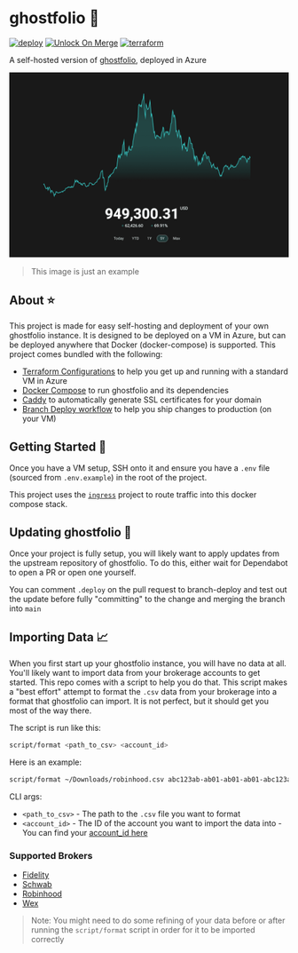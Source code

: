 # ghostfolio 👻

[![deploy](https://github.com/GrantBirki/ghostfolio/actions/workflows/deploy.yml/badge.svg)](https://github.com/GrantBirki/ghostfolio/actions/workflows/deploy.yml) [![Unlock On Merge](https://github.com/GrantBirki/ghostfolio/actions/workflows/unlock-on-merge.yml/badge.svg)](https://github.com/GrantBirki/ghostfolio/actions/workflows/unlock-on-merge.yml) [![terraform](https://github.com/GrantBirki/ghostfolio/actions/workflows/terraform.yml/badge.svg)](https://github.com/GrantBirki/ghostfolio/actions/workflows/terraform.yml)

A self-hosted version of [ghostfolio](https://github.com/ghostfolio/ghostfolio), deployed in Azure

![demo](docs/assets/demo.png)

> This image is just an example

## About ⭐

This project is made for easy self-hosting and deployment of your own ghostfolio instance. It is designed to be deployed on a VM in Azure, but can be deployed anywhere that Docker (docker-compose) is supported. This project comes bundled with the following:

- [Terraform Configurations](./terraform) to help you get up and running with a standard VM in Azure
- [Docker Compose](./docker-compose.yml) to run ghostfolio and its dependencies
- [Caddy](./src/caddy) to automatically generate SSL certificates for your domain
- [Branch Deploy workflow](./.github/workflows/branch-deploy.yml) to help you ship changes to production (on your VM)

## Getting Started 🚀

Once you have a VM setup, SSH onto it and ensure you have a `.env` file (sourced from `.env.example`) in the root of the project.

This project uses the [`ingress`](https://github.com/grantbirki/ingress) project to route traffic into this docker compose stack.

## Updating ghostfolio 🔄

Once your project is fully setup, you will likely want to apply updates from the upstream repository of ghostfolio. To do this, either wait for Dependabot to open a PR or open one yourself.

You can comment `.deploy` on the pull request to branch-deploy and test out the update before fully "committing" to the change and merging the branch into `main`

## Importing Data 📈

When you first start up your ghostfolio instance, you will have no data at all. You'll likely want to import data from your brokerage accounts to get started. This repo comes with a script to help you do that. This script makes a "best effort" attempt to format the `.csv` data from your brokerage into a format that ghostfolio can import. It is not perfect, but it should get you most of the way there.

The script is run like this:

```bash
script/format <path_to_csv> <account_id>
```

Here is an example:

```bash
script/format ~/Downloads/robinhood.csv abc123ab-ab01-ab01-ab01-abc123abc123
```

CLI args:

- `<path_to_csv>` - The path to the `.csv` file you want to format
- `<account_id>` - The ID of the account you want to import the data into - You can find your [account_id here](https://github-production-user-asset-6210df.s3.amazonaws.com/23362539/269414808-bbf74937-d7f6-4dcd-af87-049bee2e29b9.png)

### Supported Brokers

- [Fidelity](./docs/imports/fidelity.md)
- [Schwab](./docs/imports/schwab.md)
- [Robinhood](./docs/imports/robinhood.md)
- [Wex](./docs/imports/wex.md)

> Note: You might need to do some refining of your data before or after running the `script/format` script in order for it to be imported correctly
